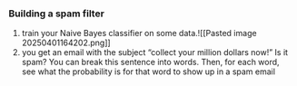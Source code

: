 ### Building a spam filter
1.  train your Naive Bayes classifier on some data.![[Pasted image 20250401164202.png]]
2. you get an email with the subject “collect your million dollars now!” Is it spam? You can break this sentence into words. Then, for each word, see what the probability is for that word to show up in a spam email